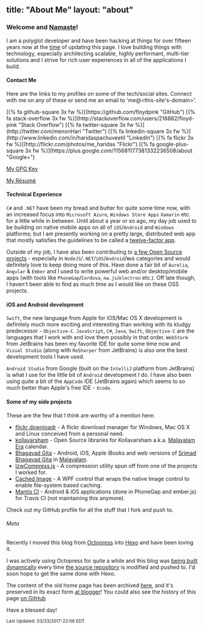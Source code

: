 title: "About Me"
layout: "about"
---

### Welcome and [Namaste](http://en.wikipedia.org/wiki/Namaste)!

I am a polyglot developer and have been hacking at things for over fifteen years now at the <a href="#" title="2017-03-23 22:06" onclick="return false;">time</a> of updating this page. I love building things with technology, especially architecting scalable, highly performant, multi-tier solutions and I strive for rich user experiences in all of the applications I build.

#### Contact Me

Here are the links to my profiles on some of the tech/social sites. Connect with me on any of these or send me an email to 'me@&lt;this-site's-domain&gt;'.

<div class="social-icons">[{% fa github-square 3x fw %}](https://github.com/floydpink "GitHub") [{% fa stack-overflow 3x fw %}](http://stackoverflow.com/users/218882/floyd-pink "Stack Overflow") [{% fa twitter-square 3x fw %}](http://twitter.com/menonHari "Twitter") [{% fa linkedin-square 3x fw %}](http://www.linkedin.com/in/haridaspachuveetil "LinkedIn") [{% fa flickr 3x fw %}](http://flickr.com/photos/me_haridas "Flickr") [{% fa google-plus-square 3x fw %}](https://plus.google.com/115681177381332236508/about "Google+")</div>

[My GPG Key](/gpg/public-key.txt "If you need to send me a really secure email !")

[My Résumé](http://stackoverflow.com/story/hari "My 'Developer Story' on Stack Overflow Jobs!")


#### Technical Experience

`C#` and `.NET` have been my bread and butter for quite some time now, with an increased focus into `Microsoft Azure`, `Windows Store Apps` `Xamarin` etc. for a little while in between. Until about a year or so ago, my day job used to be building on native mobile apps on all of `iOS`/`Android` and `Windows` platforms; but I am presently working on a pretty large, distributed web app that mostly satisfies the guidelines to be called a [twelve-factor app](https://12factor.net/).

Outside of my job, I have also been contributing to [a few Open Source projects](https://github.com/floydpink) - especially in `NodeJS`/`.NET`/`iOS`/`Android`/`Web` categories and would definitely love to keep doing more of this. Have done a fair bit of `Aurelia`, `Angular` & `Ember` and I used to write powerful web and/or desktop/mobile apps (with tools like `PhoneGap`/`Cordova`, `nw.js`/`electron` etc.). Off late though, I haven't been able to find as much time as I would like on these OSS projects.

#### iOS and Android development

`Swift`, the new language from Apple for iOS/Mac OS X development is definitely much more exciting and interesting than working with its kludgy predecessor - `Objective-C`. `JavaScript`, `C#`, `Java`, `Swift`, `Objective-C` are the languages that I work with and love them possibly in that order. `WebStorm` from JetBrains has been my favorite IDE for quite some time now and `Visual Studio` (along with `ReSharper` from JetBrains) is also one the best development tools I have used.

`Android Studio` from Google (built on the `IntelliJ` platform from JetBrains) is what I use for the little bit of `Android` development I do. I have also been using quite a bit of the `AppCode` IDE (JetBrains again) which seems to so much better than Apple's free IDE - `Xcode`.

#### Some of my side projects

These are the few that I think are worthy of a mention here:

 - [flickr downloadr](http://flickrdownloadr.com) - A flickr download manager for Windows, Mac OS X and Linux conceived from a personal need.
 - [kollavarsham](http://kollavarsham.org) - Open Source libraries for Kollavarsham a.k.a. [Malayalam Era](https://en.wikipedia.org/wiki/Malayalam_calendar) calendar.
 - [Bhagavad Gita](http://floydpink.github.io/BhagavadGita) - Android, iOS, Apple iBooks and web versions of [Srimad Bhagavad Gita](http://en.wikipedia.org/wiki/Bhagavad_Gita) in [Malayalam](http://en.wikipedia.org/wiki/Malayalam).
 - [lzwCompress.js](http://floydpink.github.io/lzwCompress.js) - A compression utility spun off from one of the projects I worked for.
 - [Cached Image](https://github.com/floydpink/CachedImage) - A WPF control that wraps the native Image control to enable file-system based caching.
 - [Mantis CI](http://floydpink.github.io/Mantis-CI/) - Android & iOS applications (done in PhoneGap and ember.js) for Travis CI (not maintaining this anymore).

Check out my GitHub profile for all the stuff that I fork and push to.

###### Meta

Recently I moved this blog from [Octopress](http://octopress.org/) into [Hexo](http://hexo.io/) and have been loving it.

I was actively using Octopress for quite a while and this blog was [being built dynamically](https://harimenon.com/2013/01/27/auto-deploying-to-my-octopress-blog/) every time [the source repository](https://github.com/floydpink/harimenon.com) is modified and pushed to. I'd soon hope to get the same done with Hexo.

The content of the old home page has been archived [here](/bloggerhome), and it's preserved in its exact form [at blogger](http://harimenonhome.blogspot.com)! You could also see the history of this page [on GitHub](https://github.com/floydpink/harimenon.com/commits/master/source/index.markdown)

Have a blessed day!

<small>Last Updated: 03/23/2017-22:06 EDT</small>
